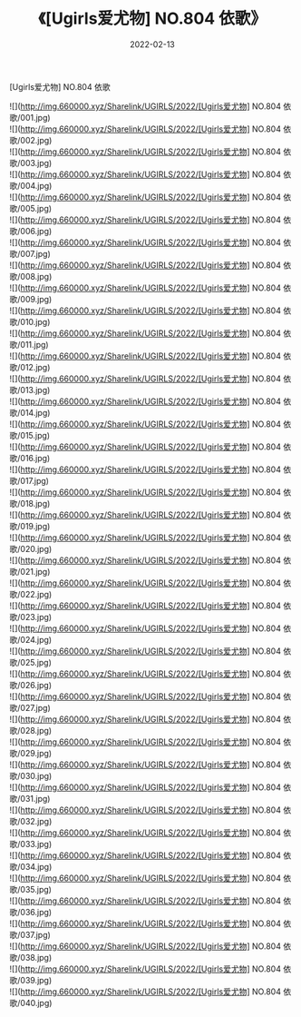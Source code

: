 ﻿---
layout: post
title:  《[Ugirls爱尤物] NO.804 依歌》
date:   2022-02-13
img: http://img.660000.xyz/Sharelink/UGIRLS/2022/[Ugirls爱尤物] NO.804 依歌/000.jpg
categories: [美女, 清纯, 唯美]
---

[Ugirls爱尤物] NO.804 依歌

 ![](http://img.660000.xyz/Sharelink/UGIRLS/2022/[Ugirls爱尤物] NO.804 依歌/001.jpg) <br>![](http://img.660000.xyz/Sharelink/UGIRLS/2022/[Ugirls爱尤物] NO.804 依歌/002.jpg) <br>![](http://img.660000.xyz/Sharelink/UGIRLS/2022/[Ugirls爱尤物] NO.804 依歌/003.jpg) <br>![](http://img.660000.xyz/Sharelink/UGIRLS/2022/[Ugirls爱尤物] NO.804 依歌/004.jpg) <br>![](http://img.660000.xyz/Sharelink/UGIRLS/2022/[Ugirls爱尤物] NO.804 依歌/005.jpg) <br>![](http://img.660000.xyz/Sharelink/UGIRLS/2022/[Ugirls爱尤物] NO.804 依歌/006.jpg) <br>![](http://img.660000.xyz/Sharelink/UGIRLS/2022/[Ugirls爱尤物] NO.804 依歌/007.jpg) <br>![](http://img.660000.xyz/Sharelink/UGIRLS/2022/[Ugirls爱尤物] NO.804 依歌/008.jpg) <br>![](http://img.660000.xyz/Sharelink/UGIRLS/2022/[Ugirls爱尤物] NO.804 依歌/009.jpg) <br>![](http://img.660000.xyz/Sharelink/UGIRLS/2022/[Ugirls爱尤物] NO.804 依歌/010.jpg) <br>![](http://img.660000.xyz/Sharelink/UGIRLS/2022/[Ugirls爱尤物] NO.804 依歌/011.jpg) <br>![](http://img.660000.xyz/Sharelink/UGIRLS/2022/[Ugirls爱尤物] NO.804 依歌/012.jpg) <br>![](http://img.660000.xyz/Sharelink/UGIRLS/2022/[Ugirls爱尤物] NO.804 依歌/013.jpg) <br>![](http://img.660000.xyz/Sharelink/UGIRLS/2022/[Ugirls爱尤物] NO.804 依歌/014.jpg) <br>![](http://img.660000.xyz/Sharelink/UGIRLS/2022/[Ugirls爱尤物] NO.804 依歌/015.jpg) <br>![](http://img.660000.xyz/Sharelink/UGIRLS/2022/[Ugirls爱尤物] NO.804 依歌/016.jpg) <br>![](http://img.660000.xyz/Sharelink/UGIRLS/2022/[Ugirls爱尤物] NO.804 依歌/017.jpg) <br>![](http://img.660000.xyz/Sharelink/UGIRLS/2022/[Ugirls爱尤物] NO.804 依歌/018.jpg) <br>![](http://img.660000.xyz/Sharelink/UGIRLS/2022/[Ugirls爱尤物] NO.804 依歌/019.jpg) <br>![](http://img.660000.xyz/Sharelink/UGIRLS/2022/[Ugirls爱尤物] NO.804 依歌/020.jpg) <br>![](http://img.660000.xyz/Sharelink/UGIRLS/2022/[Ugirls爱尤物] NO.804 依歌/021.jpg) <br>![](http://img.660000.xyz/Sharelink/UGIRLS/2022/[Ugirls爱尤物] NO.804 依歌/022.jpg) <br>![](http://img.660000.xyz/Sharelink/UGIRLS/2022/[Ugirls爱尤物] NO.804 依歌/023.jpg) <br>![](http://img.660000.xyz/Sharelink/UGIRLS/2022/[Ugirls爱尤物] NO.804 依歌/024.jpg) <br>![](http://img.660000.xyz/Sharelink/UGIRLS/2022/[Ugirls爱尤物] NO.804 依歌/025.jpg) <br>![](http://img.660000.xyz/Sharelink/UGIRLS/2022/[Ugirls爱尤物] NO.804 依歌/026.jpg) <br>![](http://img.660000.xyz/Sharelink/UGIRLS/2022/[Ugirls爱尤物] NO.804 依歌/027.jpg) <br>![](http://img.660000.xyz/Sharelink/UGIRLS/2022/[Ugirls爱尤物] NO.804 依歌/028.jpg) <br>![](http://img.660000.xyz/Sharelink/UGIRLS/2022/[Ugirls爱尤物] NO.804 依歌/029.jpg) <br>![](http://img.660000.xyz/Sharelink/UGIRLS/2022/[Ugirls爱尤物] NO.804 依歌/030.jpg) <br>![](http://img.660000.xyz/Sharelink/UGIRLS/2022/[Ugirls爱尤物] NO.804 依歌/031.jpg) <br>![](http://img.660000.xyz/Sharelink/UGIRLS/2022/[Ugirls爱尤物] NO.804 依歌/032.jpg) <br>![](http://img.660000.xyz/Sharelink/UGIRLS/2022/[Ugirls爱尤物] NO.804 依歌/033.jpg) <br>![](http://img.660000.xyz/Sharelink/UGIRLS/2022/[Ugirls爱尤物] NO.804 依歌/034.jpg) <br>![](http://img.660000.xyz/Sharelink/UGIRLS/2022/[Ugirls爱尤物] NO.804 依歌/035.jpg) <br>![](http://img.660000.xyz/Sharelink/UGIRLS/2022/[Ugirls爱尤物] NO.804 依歌/036.jpg) <br>![](http://img.660000.xyz/Sharelink/UGIRLS/2022/[Ugirls爱尤物] NO.804 依歌/037.jpg) <br>![](http://img.660000.xyz/Sharelink/UGIRLS/2022/[Ugirls爱尤物] NO.804 依歌/038.jpg) <br>![](http://img.660000.xyz/Sharelink/UGIRLS/2022/[Ugirls爱尤物] NO.804 依歌/039.jpg) <br>![](http://img.660000.xyz/Sharelink/UGIRLS/2022/[Ugirls爱尤物] NO.804 依歌/040.jpg) <br>